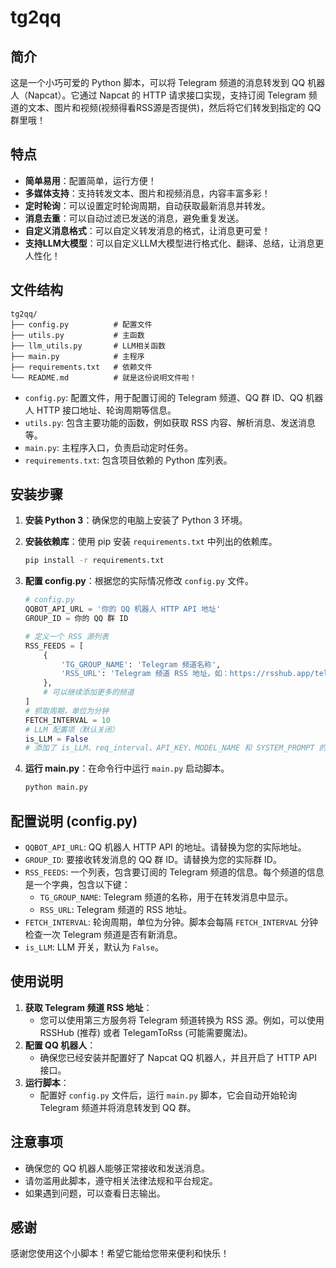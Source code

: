 # tg2qq

## 简介

这是一个小巧可爱的 Python 脚本，可以将 Telegram 频道的消息转发到 QQ 机器人（Napcat）。它通过 Napcat 的 HTTP 请求接口实现，支持订阅 Telegram 频道的文本、图片和视频(视频得看RSS源是否提供)，然后将它们转发到指定的 QQ 群里哦！

## 特点

*   **简单易用**：配置简单，运行方便！
*   **多媒体支持**：支持转发文本、图片和视频消息，内容丰富多彩！
*   **定时轮询**：可以设置定时轮询周期，自动获取最新消息并转发。
*   **消息去重**：可以自动过滤已发送的消息，避免重复发送。
*   **自定义消息格式**：可以自定义转发消息的格式，让消息更可爱！
*   **支持LLM大模型**：可以自定义LLM大模型进行格式化、翻译、总结，让消息更人性化！

## 文件结构

```
tg2qq/
├── config.py          # 配置文件
├── utils.py           # 主函数
├── llm_utils.py       # LLM相关函数
├── main.py            # 主程序
├── requirements.txt   # 依赖文件
└── README.md          # 就是这份说明文件啦！
```

*   `config.py`: 配置文件，用于配置订阅的 Telegram 频道、QQ 群 ID、QQ 机器人 HTTP 接口地址、轮询周期等信息。
*   `utils.py`: 包含主要功能的函数，例如获取 RSS 内容、解析消息、发送消息等。
*   `main.py`: 主程序入口，负责启动定时任务。
*   `requirements.txt`: 包含项目依赖的 Python 库列表。

## 安装步骤

1.  **安装 Python 3**：确保您的电脑上安装了 Python 3 环境。
2.  **安装依赖库**：使用 pip 安装 `requirements.txt` 中列出的依赖库。

    ```bash
    pip install -r requirements.txt
    ```

3.  **配置 config.py**：根据您的实际情况修改 `config.py` 文件。

    ```python
    # config.py
    QQBOT_API_URL = '你的 QQ 机器人 HTTP API 地址'
    GROUP_ID = 你的 QQ 群 ID

    # 定义一个 RSS 源列表
    RSS_FEEDS = [
        {
            'TG_GROUP_NAME': 'Telegram 频道名称',
            'RSS_URL': 'Telegram 频道 RSS 地址，如：https://rsshub.app/telegram/channel/频道id'
        },
        # 可以继续添加更多的频道
    ]
    # 抓取周期，单位为分钟
    FETCH_INTERVAL = 10
    # LLM 配置项（默认关闭）
    is_LLM = False
    # 添加了 is_LLM、req_interval、API_KEY、MODEL_NAME 和 SYSTEM_PROMPT 的 LLM 相关配置项
    ```
    
4.  **运行 main.py**：在命令行中运行 `main.py` 启动脚本。

    ```bash
    python main.py
    ```

## 配置说明 (config.py)

*   `QQBOT_API_URL`: QQ 机器人 HTTP API 的地址。请替换为您的实际地址。
*   `GROUP_ID`: 要接收转发消息的 QQ 群 ID。请替换为您的实际群 ID。
*   `RSS_FEEDS`: 一个列表，包含要订阅的 Telegram 频道的信息。每个频道的信息是一个字典，包含以下键：
    *   `TG_GROUP_NAME`: Telegram 频道的名称，用于在转发消息中显示。
    *   `RSS_URL`: Telegram 频道的 RSS 地址。
*   `FETCH_INTERVAL`: 轮询周期，单位为分钟。脚本会每隔 `FETCH_INTERVAL` 分钟检查一次 Telegram 频道是否有新消息。
*   `is_LLM`: LLM 开关，默认为 `False`。

## 使用说明

1.  **获取 Telegram 频道 RSS 地址**：
    *   您可以使用第三方服务将 Telegram 频道转换为 RSS 源。例如，可以使用 RSSHub (推荐) 或者 TelegamToRss (可能需要魔法)。
2.  **配置 QQ 机器人**：
    *   确保您已经安装并配置好了 Napcat QQ 机器人，并且开启了 HTTP API 接口。
3.  **运行脚本**：
    *   配置好 `config.py` 文件后，运行 `main.py` 脚本，它会自动开始轮询 Telegram 频道并将消息转发到 QQ 群。

## 注意事项

*   确保您的 QQ 机器人能够正常接收和发送消息。
*   请勿滥用此脚本，遵守相关法律法规和平台规定。
*   如果遇到问题，可以查看日志输出。

## 感谢

感谢您使用这个小脚本！希望它能给您带来便利和快乐！
